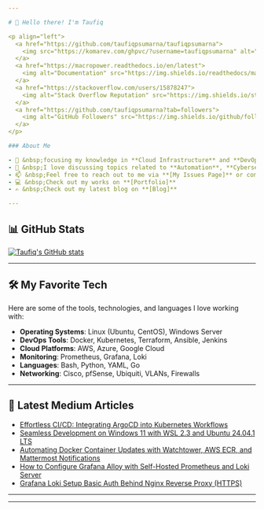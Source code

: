 ```yaml
---

# 👋 Hello there! I'm Taufiq

<p align="left">
  <a href="https://github.com/taufiqpsumarna/taufiqpsumarna">
    <img src="https://komarev.com/ghpvc/?username=taufiqpsumarna" alt="Profile Views" />
  </a>
  <a href="https://macropower.readthedocs.io/en/latest">
    <img alt="Documentation" src="https://img.shields.io/readthedocs/macropower?logo=read-the-docs">
  </a>
  <a href="https://stackoverflow.com/users/15878247">
    <img alt="Stack Overflow Reputation" src="https://img.shields.io/stackexchange/stackoverflow/r/15878247?color=orange&label=reputation&logo=stackoverflow">
  </a>
  <a href="https://github.com/taufiqpsumarna?tab=followers">
    <img alt="GitHub Followers" src="https://img.shields.io/github/followers/taufiqpsumarna?color=green&logo=github">
  </a>
</p>

### About Me

- 🌱 &nbsp;focusing my knowledge in **Cloud Infrastructure** and **DevOps technologies**
- 💬 &nbsp;I love discussing topics related to **Automation**, **Cybersecurity**, **Open Source Software (OSS)**, **HomeLabs**, and **Self-Hosting Solutions**
- 📫 &nbsp;Feel free to reach out to me via **[My Issues Page]** or connect on **[LinkedIn]**
- 💻 &nbsp;Check out my works on **[Portfolio]**
- ✍️ &nbsp;Check out my latest blog on **[Blog]**

---
```


## 📊 GitHub Stats

[![Taufiq's GitHub stats](https://github-readme-stats.vercel.app/api/top-langs?username=taufiqpsumarna&show_icons=true&locale=en&layout=compact&theme=transparent)](https://github.com/anuraghazra/github-readme-stats)

---

## 🛠️ My Favorite Tech

Here are some of the tools, technologies, and languages I love working with:

- **Operating Systems**: Linux (Ubuntu, CentOS), Windows Server
- **DevOps Tools**: Docker, Kubernetes, Terraform, Ansible, Jenkins
- **Cloud Platforms**: AWS, Azure, Google Cloud
- **Monitoring**: Prometheus, Grafana, Loki
- **Languages**: Bash, Python, YAML, Go
- **Networking**: Cisco, pfSense, Ubiquiti, VLANs, Firewalls

---

## 📖 Latest Medium Articles

<!-- MEDIUM-STORY-LIST:START -->
- [Effortless CI/CD: Integrating ArgoCD into Kubernetes Workflows](https://medium.com/@taufiqpsumarna/effortless-ci-cd-integrating-argocd-into-kubernetes-workflows-a36d3301fe71?source=rss-40f27c1248c3------2)
- [Seamless Development on Windows 11 with WSL 2.3 and Ubuntu 24.04.1 LTS](https://medium.com/@taufiqpsumarna/seamless-development-on-windows-11-with-wsl-2-3-and-ubuntu-24-04-1-lts-afe891a3b18f?source=rss-40f27c1248c3------2)
- [Automating Docker Container Updates with Watchtower, AWS ECR, and Mattermost Notifications](https://medium.com/@taufiqpsumarna/automating-docker-container-updates-with-watchtower-aws-ecr-and-mattermost-notifications-ba12fb0a292a?source=rss-40f27c1248c3------2)
- [How to Configure Grafana Alloy with Self-Hosted Prometheus and Loki Server](https://medium.com/@taufiqpsumarna/how-to-configure-grafana-alloy-with-self-hosted-prometheus-and-loki-server-cf4cb783eecf?source=rss-40f27c1248c3------2)
- [Grafana Loki Setup Basic Auth Behind Nginx Reverse Proxy &lpar;HTTPS&rpar;](https://medium.com/@taufiqpsumarna/grafana-loki-setup-basic-auth-behind-nginx-reverse-proxy-https-0c19d4c20e09?source=rss-40f27c1248c3------2)
<!-- MEDIUM-STORY-LIST:END -->
---

[PT. IDStar Cipta Teknologi]: https://idstar.co.id "Company Website"
[My Issues Page]: https://github.com/taufiqpsumarna/taufiqpsumarna/issues "Issues Page"
[LinkedIn]: https://www.linkedin.com/in/taufiqpsumarna "Taufiq's LinkedIn"
[Portfolio]: https://taufiqpsumarna.my.id/portfolio/ "Portfolio"
[Blog]: https://taufiqpsumarna.my.id/blog/ "Blog"

---


<!---
Notes:
[OLD Portfolio💟]: https://taufiqpsumarna.portfoliobox.net/
[Wayback Machine]: https://web.archive.org/web/20240527083836/https://taufiqpsumarna.portfoliobox.net/
-->
